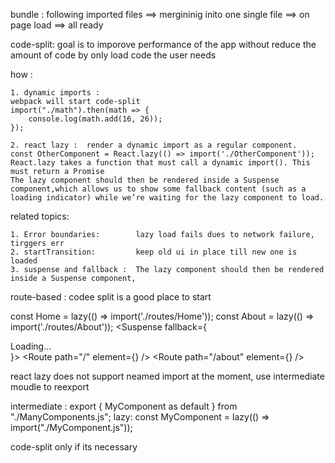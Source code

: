bundle :  following imported files ==> mergininig inito one single file ==> on page load ==> all ready

code-split: goal is to imporove performance of the app 
            without reduce the amount of code 
            by only load code the user needs 

how : 

    1. dynamic imports :  
    webpack will start code-split
    import("./math").then(math => {
        console.log(math.add(16, 26));
    });

    2. react lazy :  render a dynamic import as a regular component.
    const OtherComponent = React.lazy(() => import('./OtherComponent'));
    React.lazy takes a function that must call a dynamic import(). This must return a Promise
    The lazy component should then be rendered inside a Suspense component,which allows us to show some fallback content (such as a loading indicator) while we’re waiting for the lazy component to load.


related topics: 

    1. Error boundaries:        lazy load fails dues to network failure, tirggers err
    2. startTransition:         keep old ui in place till new one is loaded
    3. suspense and fallback :  The lazy component should then be rendered inside a Suspense component, 

route-based : codee split is a good place to start

const Home = lazy(() => import('./routes/Home'));
const About = lazy(() => import('./routes/About'));
 <Suspense fallback={<div>Loading...</div>}>
      <Routes>
        <Route path="/" element={<Home />} />
        <Route path="/about" element={<About />} />
      </Routes>
    </Suspense>


react lazy does not support neamed import at the moment, use intermediate moudle to reexport

intermediate :  export { MyComponent as default } from "./ManyComponents.js"; 
lazy:           const MyComponent = lazy(() => import("./MyComponent.js"));


code-split only if its necessary 